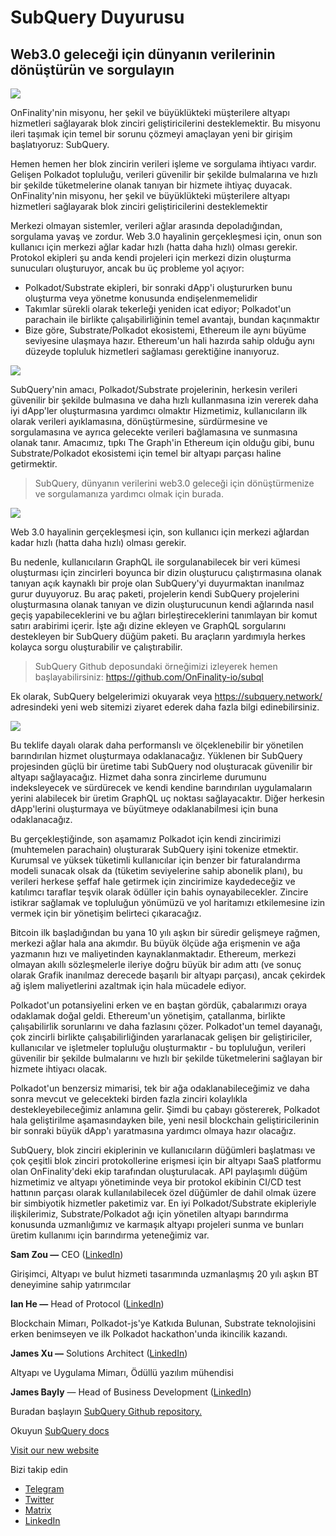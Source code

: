 # SubQuery Duyurusu

## Web3.0 geleceği için dünyanın verilerinin dönüştürün ve sorgulayın

![](https://miro.medium.com/max/1400/1*J5u22qNxndcuCrFJ1mfGqg.png)

OnFinality'nin misyonu, her şekil ve büyüklükteki müşterilere altyapı hizmetleri sağlayarak blok zinciri geliştiricilerini desteklemektir. Bu misyonu ileri taşımak için temel bir sorunu çözmeyi amaçlayan yeni bir girişim başlatıyoruz: SubQuery.

Hemen hemen her blok zincirin verileri işleme ve sorgulama ihtiyacı vardır. Gelişen Polkadot topluluğu, verileri  güvenilir bir şekilde bulmalarına ve hızlı bir şekilde tüketmelerine olanak tanıyan bir hizmete ihtiyaç duyacak. OnFinality'nin misyonu, her şekil ve büyüklükteki müşterilere altyapı hizmetleri sağlayarak blok zinciri geliştiricilerini desteklemektir

Merkezi olmayan sistemler, verileri ağlar arasında depoladığından, sorgulama yavaş ve zordur. Web 3.0 hayalinin gerçekleşmesi için, onun son kullanıcı için merkezi ağlar kadar hızlı (hatta daha hızlı) olması gerekir. Protokol ekipleri şu anda kendi projeleri için merkezi dizin oluşturma sunucuları oluşturuyor, ancak bu üç probleme yol açıyor:

-   Polkadot/Substrate ekipleri, bir sonraki dApp'i oluştururken bunu oluşturma veya yönetme konusunda endişelenmemelidir
-   Takımlar sürekli olarak tekerleği yeniden icat ediyor; Polkadot'un parachain ile birlikte çalışabilirliğinin temel avantajı, bundan kaçınmaktır
-   Bize göre, Substrate/Polkadot ekosistemi, Ethereum ile aynı büyüme seviyesine ulaşmaya hazır. Ethereum'un hali hazırda sahip olduğu aynı düzeyde topluluk hizmetleri sağlaması gerektiğine inanıyoruz.

![](https://miro.medium.com/max/1400/1*l4b4BXWkczVDaHyv30lLQQ.png)

SubQuery'nin amacı, Polkadot/Substrate projelerinin, herkesin verileri güvenilir bir şekilde bulmasına ve daha hızlı  kullanmasına izin vererek daha iyi dApp'ler oluşturmasına yardımcı olmaktır Hizmetimiz, kullanıcıların ilk olarak verileri ayıklamasına, dönüştürmesine, sürdürmesine ve sorgulamasına ve ayrıca gelecekte verileri bağlamasına ve sunmasına olanak tanır. Amacımız, tıpkı The Graph'in Ethereum için olduğu gibi, bunu Substrate/Polkadot ekosistemi için temel bir altyapı parçası haline getirmektir.

> SubQuery, dünyanın verilerini web3.0 geleceği için dönüştürmenize ve sorgulamanıza yardımcı olmak için burada.

![](https://miro.medium.com/max/1000/1*IHstJG-hBwQzicLdWkGR5w.png)

Web 3.0 hayalinin gerçekleşmesi için, son kullanıcı için merkezi ağlardan kadar hızlı (hatta daha hızlı) olması gerekir.

Bu nedenle, kullanıcıların GraphQL ile sorgulanabilecek bir veri kümesi oluşturması için zincirleri boyunca bir dizin oluşturucu çalıştırmasına olanak tanıyan açık kaynaklı bir proje olan SubQuery'yi duyurmaktan inanılmaz gurur duyuyoruz. Bu araç paketi, projelerin kendi SubQuery projelerini oluşturmasına olanak tanıyan ve dizin oluşturucunun kendi ağlarında nasıl geçiş yapabileceklerini ve bu ağları birleştireceklerini tanımlayan bir komut satırı arabirimi içerir. İşte ağı dizine ekleyen ve GraphQL sorgularını destekleyen bir SubQuery düğüm paketi. Bu araçların yardımıyla herkes kolayca sorgu oluşturabilir ve çalıştırabilir.

> SubQuery Github deposundaki örneğimizi izleyerek hemen başlayabilirsiniz: https://github.com/OnFinality-io/subql

Ek olarak, SubQuery belgelerimizi okuyarak veya https://subquery.network/ adresindeki yeni web sitemizi ziyaret ederek daha fazla bilgi edinebilirsiniz.

![](https://miro.medium.com/max/1000/1*3oA1Hvns1vrImTsmowO_Jw.png)

Bu teklife dayalı olarak daha performanslı ve ölçeklenebilir bir yönetilen barındırılan hizmet oluşturmaya odaklanacağız. Yüklenen bir SubQuery  projesinden güçlü bir üretime tabi SubQuery nod oluşturacak güvenilir bir altyapı sağlayacağız. Hizmet daha sonra zincirleme durumunu indeksleyecek ve sürdürecek ve kendi kendine barındırılan uygulamaların yerini alabilecek bir üretim GraphQL uç noktası sağlayacaktır. Diğer herkesin dApp'lerini oluşturmaya ve büyütmeye odaklanabilmesi için buna odaklanacağız.

Bu gerçekleştiğinde, son aşamamız Polkadot için kendi zincirimizi (muhtemelen parachain) oluşturarak SubQuery işini tokenize etmektir. Kurumsal ve yüksek tüketimli kullanıcılar için benzer bir faturalandırma modeli sunacak olsak da (tüketim seviyelerine sahip abonelik planı), bu verileri herkese şeffaf hale getirmek için zincirimize kaydedeceğiz ve katılımcı taraflar teşvik olarak ödüller için bahis oynayabilecekler. Zincire istikrar sağlamak ve topluluğun yönümüzü ve yol haritamızı etkilemesine izin vermek için bir yönetişim belirteci çıkaracağız.

Bitcoin ilk başladığından bu yana 10 yılı aşkın bir süredir gelişmeye rağmen, merkezi ağlar hala ana akımdır. Bu büyük ölçüde ağa erişmenin ve ağa yazmanın hızı ve maliyetinden kaynaklanmaktadır. Ethereum, merkezi olmayan akıllı sözleşmelerle ileriye doğru büyük bir adım attı (ve sonuç olarak Grafik inanılmaz derecede başarılı bir altyapı parçası), ancak çekirdek ağ işlem maliyetlerini azaltmak için hala mücadele ediyor.

Polkadot'un potansiyelini erken ve en baştan gördük, çabalarımızı oraya odaklamak doğal geldi. Ethereum'un yönetişim, çatallanma, birlikte çalışabilirlik sorunlarını ve daha fazlasını çözer. Polkadot'un temel dayanağı, çok zincirli birlikte çalışabilirliğinden yararlanacak gelişen bir geliştiriciler, kullanıcılar ve işletmeler topluluğu oluşturmaktır - bu topluluğun, verileri güvenilir bir şekilde bulmalarını ve hızlı bir şekilde tüketmelerini sağlayan bir hizmete ihtiyacı olacak.

Polkadot'un benzersiz mimarisi, tek bir ağa odaklanabileceğimiz ve daha sonra mevcut ve gelecekteki birden fazla zinciri kolaylıkla destekleyebileceğimiz anlamına gelir. Şimdi bu çabayı göstererek, Polkadot hala geliştirilme aşamasındayken bile, yeni nesil blockchain geliştiricilerinin bir sonraki büyük dApp'ı yaratmasına yardımcı olmaya hazır olacağız.

SubQuery, blok zinciri ekiplerinin ve kullanıcıların düğümleri başlatması ve çok çeşitli blok zinciri protokollerine erişmesi için bir altyapı SaaS platformu olan OnFinality'deki ekip tarafından oluşturulacak. API paylaşımlı düğüm hizmetimiz ve altyapı yönetiminde veya bir protokol ekibinin CI/CD test hattının parçası olarak kullanılabilecek özel düğümler de dahil olmak üzere bir simbiyotik hizmetler paketimiz var. En iyi Polkadot/Substrate ekipleriyle ilişkilerimiz, Substrate/Polkadot ağı için yönetilen altyapı barındırma konusunda uzmanlığımız ve karmaşık altyapı projeleri sunma ve bunları üretim kullanımı için barındırma yeteneğimiz var.

**Sam Zou —** CEO ([LinkedIn](https://www.linkedin.com/in/sam-zou-5b8169a/))

Girişimci, Altyapı ve bulut hizmeti tasarımında uzmanlaşmış 20 yılı aşkın BT deneyimine sahip yatırımcılar

**Ian He —** Head of Protocol ([LinkedIn](https://www.linkedin.com/in/yin-he-7a266345/))

Blockchain Mimarı, Polkadot-js'ye Katkıda Bulunan, Substrate teknolojisini erken benimseyen ve ilk Polkadot hackathon'unda ikincilik kazandı.

**James Xu —** Solutions Architect ([LinkedIn](https://www.linkedin.com/in/zhexu/))

Altyapı ve Uygulama Mimarı, Ödüllü yazılım mühendisi

**James Bayly** — Head of Business Development ([LinkedIn](https://www.linkedin.com/in/james-bayly/))

Buradan başlayın [SubQuery Github repository.](https://github.com/OnFinality-io/subql)

Okuyun [SubQuery docs](https://doc.subquery.network/)

[Visit our new website](https://subquery.network/)

Bizi takip edin

-   [Telegram](https://t.me/subquerynetwork)
-   [Twitter](https://twitter.com/subquerynetwork)
-   [Matrix](https://matrix.to/#/%23subquery:matrix.org)
-   [LinkedIn](https://www.linkedin.com/company/subquery)
